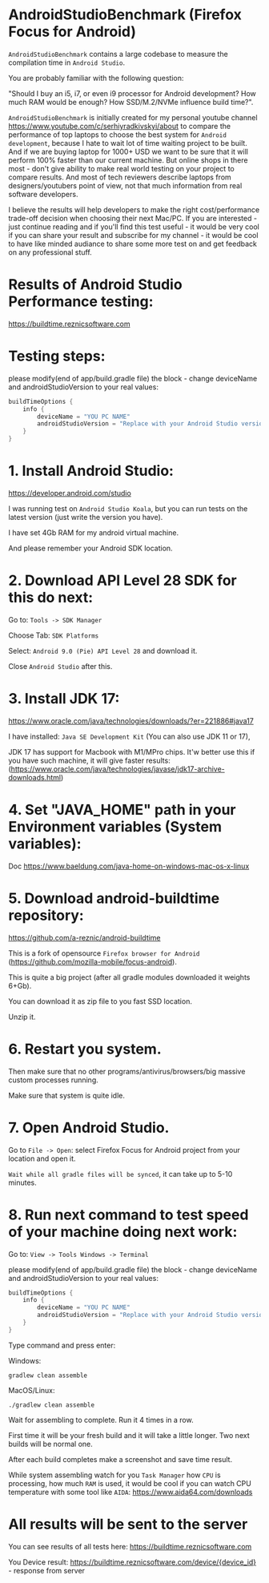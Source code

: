 # AndroidStudioBenchmark (Firefox Focus for Android)

`AndroidStudioBenchmark` contains a large codebase to measure the compilation time in `Android Studio`.

You are probably familiar with the following question:

"Should I buy an i5, i7, or even i9 processor for Android development? How much RAM would be enough? How SSD/M.2/NVMe influence build time?".

`AndroidStudioBenchmark` is initially created for my personal youtube channel
https://www.youtube.com/c/serhiyradkivskyi/about
to compare the performance of top laptops to choose the best system for `Android development`, because I hate to wait lot
of time waiting project to be built. And if we are buying laptop for 1000+ USD we want to be sure that it will perform 100% faster than our current machine. But online shops in there most - don't give ability to make real world
testing on your project to compare results. And most of tech reviewers describe laptops from designers/youtubers point of view,
not that much information from real software developers.

I believe the results will help developers to make the right cost/performance trade-off decision when choosing their next Mac/PC.
If you are interested - just continue reading and if you'll find this test useful - it would be very cool if you can share your result
and subscribe for my channel - it would be cool to have like minded audiance to share some more test on and get feedback on any
professional stuff.

# Results of Android Studio Performance testing:
https://buildtime.reznicsoftware.com
 
# Testing steps:

please modify(end of app/build.gradle file) the block - change deviceName and androidStudioVersion to your real values:
```groovy
buildTimeOptions {
    info {
        deviceName = "YOU PC NAME"
        androidStudioVersion = "Replace with your Android Studio version"
    }
}
```

# 1. Install Android Studio:
https://developer.android.com/studio

I was running test on `Android Studio Koala`, but you can run tests on the latest version (just write the version you have).
 
I have set 4Gb RAM for my android virtual machine.

And please remember your Android SDK location.

# 2. Download API Level 28 SDK for this do next:
Go to: `Tools -> SDK Manager`

Choose Tab: `SDK Platforms`

Select: `Android 9.0 (Pie) API Level 28` and download it.

Close `Android Studio` after this.

# 3. Install JDK 17:
https://www.oracle.com/java/technologies/downloads/?er=221886#java17

I have installed: `Java SE Development Kit` (You can also use JDK 11 or 17),

JDK 17 has support for Macbook with M1/MPro chips. It'w better use this if you have such machine, it will give faster results: (https://www.oracle.com/java/technologies/javase/jdk17-archive-downloads.html)

# 4. Set "JAVA_HOME" path in your Environment variables (System variables):
Doc https://www.baeldung.com/java-home-on-windows-mac-os-x-linux

# 5. Download android-buildtime repository:
https://github.com/a-reznic/android-buildtime

This is a fork of opensource `Firefox browser for Android` (https://github.com/mozilla-mobile/focus-android).

This is quite a big project (after all gradle modules downloaded it weights 6+Gb).

You can download it as zip file to you fast SSD location.

Unzip it.

# 6. Restart you system.
Then make sure that no other programs/antivirus/browsers/big massive custom processes running.

Make sure that system is quite idle.

# 7. Open Android Studio.
Go to `File -> Open`: select Firefox Focus for Android project from your location and open it.

`Wait while all gradle files will be synced`, it can take up to 5-10 minutes.

# 8. Run next command to test speed of your machine doing next work:
Go to: `View -> Tools Windows -> Terminal`

please modify(end of app/build.gradle file) the block - change deviceName and androidStudioVersion to your real values:
```groovy
buildTimeOptions {
    info {
        deviceName = "YOU PC NAME"
        androidStudioVersion = "Replace with your Android Studio version"
    }
}
```

Type command and press enter:

Windows:
  ```shell
  gradlew clean assemble
  ```

MacOS/Linux:
  ```shell
  ./gradlew clean assemble
  ```

Wait for assembling to complete. Run it 4 times in a row.

First time it will be your fresh build and it will take a little longer. Two next builds will be normal one.

After each build completes make a screenshot and save time result.

While system assembling watch for you `Task Manager` how `CPU` is processing, how much `RAM` is used,
it would be cool if you can watch CPU temperature with some tool like `AIDA`: https://www.aida64.com/downloads

# All results will be sent to the server 
You can see results of all tests here: https://buildtime.reznicsoftware.com

You Device result: https://buildtime.reznicsoftware.com/device/{device_id} - response from server

